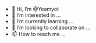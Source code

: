 - 👋 Hi, I’m @Yeamyot
- 👀 I’m interested in ...
- 🌱 I’m currently learning ...
- 💞️ I’m looking to collaborate on ...
- 📫 How to reach me ...

<!---
Yeamyot/Yeamyot is a ✨ special ✨ repository because its `README.md` (this file) appears on your GitHub profile.
You can click the Preview link to take a look at your changes.
--->
